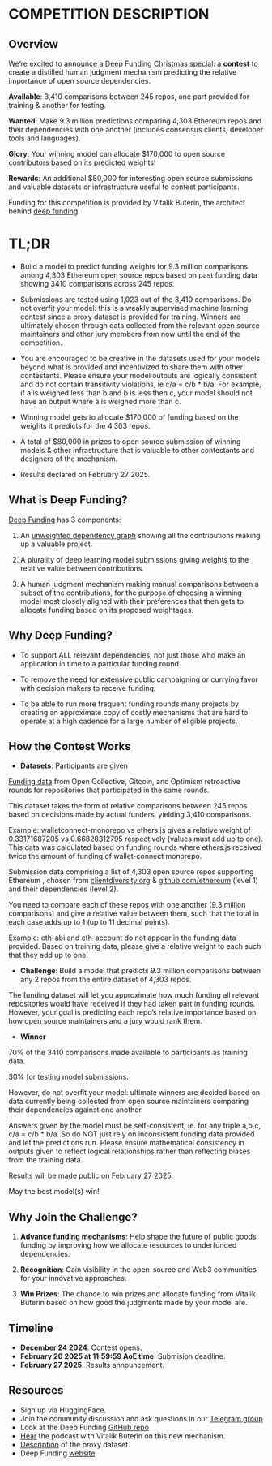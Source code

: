 # COMPETITION DESCRIPTION

## Overview

We’re excited to announce a Deep Funding Christmas special: a **contest** to create a distilled human judgment mechanism predicting the relative importance of open source dependencies.

**Available**: 3,410 comparisons between 245 repos, one part provided for training & another for testing.

**Wanted**: Make 9.3 million predictions comparing 4,303 Ethereum repos and their dependencies with one another (includes consensus clients, developer tools and languages).

**Glory**: Your winning model can allocate $170,000 to open source contributors based on its predicted weights!

**Rewards**: An additional $80,000 for interesting open source submissions and valuable datasets or infrastructure useful to contest participants.

Funding for this competition is provided by Vitalik Buterin, the architect behind [deep funding](https://www.youtube.com/watch?v=ygaEBHYllPU).

# TL;DR

- Build a model to predict funding weights for 9.3 million comparisons among 4,303 Ethereum open source repos based on past funding data showing 3410 comparisons across 245 repos.

- Submissions are tested using 1,023 out of the 3,410 comparisons. Do not overfit your model: this is a weakly supervised machine learning contest since a proxy dataset is provided for training. Winners are ultimately chosen through data collected from the relevant open source maintainers and other jury members from now until the end of the competition.

- You are encouraged to be creative in the datasets used for your models beyond what is provided and incentivized to share them with other contestants. Please ensure your model outputs are logically consistent and do not contain transitivity violations, ie c/a = c/b \* b/a. For example, if a is weighed less than b and b is less then c, your model should not have an output where a is weighed more than c.

- Winning model gets to allocate $170,000 of funding based on the weights it predicts for the 4,303 repos.

- A total of $80,000 in prizes to open source submission of winning models & other infrastructure that is valuable to other contestants and designers of the mechanism.

- Results declared on February 27 2025.

## What is Deep Funding?

[Deep Funding](https://deepfunding.org) has 3 components:

1. An [unweighted dependency graph](https://cosmograph.app/run/?data=https://raw.githubusercontent.com/opensource-observer/insights/refs/heads/main/community/deep_funder/data/unweighted_graph.csv&source=seed_repo_name&target=package_repo_name&gravity=0.25&repulsion=1&repulsionTheta=1&linkSpring=1&linkDistance=10&friction=0.1&renderLabels=true&renderHoveredLabel=true&renderLinks=true&linkArrows=true&curvedLinks=true&nodeSizeScale=0.5&linkWidthScale=1&linkArrowsSizeScale=1&nodeSize=size-default&nodeColor=color-outgoing%20links&linkWidth=width-number%20of%20data%20records&linkColor=color-number%20of%20data%20records&) showing all the contributions making up a valuable project.

2. A plurality of deep learning model submissions giving weights to the relative value between contributions.

3. A human judgment mechanism making manual comparisons between a subset of the contributions, for the purpose of choosing a winning model most closely aligned with their preferences that then gets to allocate funding based on its proposed weightages.

## Why Deep Funding?

- To support ALL relevant dependencies, not just those who make an application in time to a particular funding round.

- To remove the need for extensive public campaigning or currying favor with decision makers to receive funding.

- To be able to run more frequent funding rounds many projects by creating an approximate copy of costly mechanisms that are hard to operate at a high cadence for a large number of eligible projects.

## How the Contest Works

- **Datasets**: Participants are given

[Funding data](https://github.com/deepfunding/dependency-graph/issues/13) from Open Collective, Gitcoin, and Optimism retroactive rounds for repositories that participated in the same rounds.

This dataset takes the form of relative comparisons between 245 repos based on decisions made by actual funders, yielding 3,410 comparisons.

Example: walletconnect-monorepo vs ethers.js gives a relative weight of 0.33171687205 vs 0.66828312795 respectively (values must add up to one). This data was calculated based on funding rounds where ethers.js received twice the amount of funding of wallet-connect monorepo.

Submission data comprising a list of 4,303 open source repos supporting Ethereum , chosen from [clientdiversity.org](https://clientdiversity.org) & [github.com/ethereum](https://github.com/ethereum) (level 1) and their dependencies (level 2).

You need to compare each of these repos with one another (9.3 million comparisons) and give a relative value between them, such that the total in each case adds up to 1 (up to 11 decimal points).

Example: eth-abi and eth-account do not appear in the funding data provided. Based on training data, please give a relative weight to each such that they add up to one.

- **Challenge**: Build a model that predicts 9.3 million comparisons between any 2 repos from the entire dataset of 4,303 repos.

The funding dataset will let you approximate how much funding all relevant repositories would have received if they had taken part in funding rounds. However, your goal is predicting each repo’s relative importance based on how open source maintainers and a jury would rank them.

- **Winner**

70% of the 3410 comparisons made available to participants as training data.

30% for testing model submissions.

However, do not overfit your model: ultimate winners are decided based on data currently being collected from open source maintainers comparing their dependencies against one another.

Answers given by the model must be self-consistent, ie. for any triple a,b,c, c/a = c/b \* b/a. So do NOT just rely on inconsistent funding data provided and let the predictions run. Please ensure mathematical consistency in outputs given to reflect logical relationships rather than reflecting biases from the training data.

Results will be made public on February 27 2025.

May the best model(s) win!

## Why Join the Challenge?

1. **Advance funding mechanisms**: Help shape the future of public goods funding by improving how we allocate resources to underfunded dependencies.

2. **Recognition**: Gain visibility in the open-source and Web3 communities for your innovative approaches.

3. **Win Prizes**: The chance to win prizes and allocate funding from Vitalik Buterin based on how good the judgments made by your model are.

## Timeline

- **December 24 2024**: Contest opens.
- **February 20 2025 at 11:59:59 AoE time**: Submision deadline.
- **February 27 2025**: Results announcement.

## Resources

- Sign up via HuggingFace.
- Join the community discussion and ask questions in our [Telegram group](https://t.me/AgentAllocators)
- Look at the Deep Funding [GitHub repo](https://github.com/deepfunding)
- [Hear](https://www.youtube.com/watch?v=ygaEBHYllPU) the podcast with Vitalik Buterin on this new mechanism.
- [Description](https://github.com/deepfunding/dependency-graph/issues/13) of the proxy dataset.
- Deep Funding [website](https://deepfunding.org).
